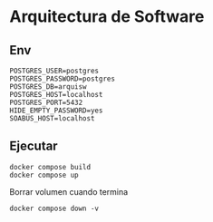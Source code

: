 # Arquitectura de Software

## Env

```dotenv
POSTGRES_USER=postgres
POSTGRES_PASSWORD=postgres
POSTGRES_DB=arquisw
POSTGRES_HOST=localhost
POSTGRES_PORT=5432
HIDE_EMPTY_PASSWORD=yes
SOABUS_HOST=localhost
```

## Ejecutar

```shell
docker compose build
docker compose up
```

Borrar volumen cuando termina

```shell
docker compose down -v
```